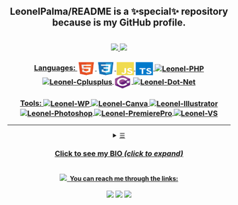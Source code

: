 <div align="center"> <h2>LeonelPalma/README is a ✨special✨ repository because is my GitHub profile. </h2></div>
<br>
<div align="center">
  <a href="https://github.com/LeonelPalma">
  <img height="180em" src="https://github-readme-stats.vercel.app/api?username=LeonelPalma&show_icons=true&theme=tokyonight&include_all_commits=true&count_private=true"/>
  <img height="180em" src="https://github-readme-stats.vercel.app/api/top-langs/?username=LeonelPalma&layout=compact&langs_count=7&theme=tokyonight"/>
</div>
  
<div style="display: inline_block" align="center"> <h3><b><u>Languages:</u></b>
    <img align="center" alt="Leonel-HTML" height="30" width="40" src="https://raw.githubusercontent.com/devicons/devicon/master/icons/html5/html5-original.svg">
    <img align="center" alt="Leonel-CSS" height="30" width="40" src="https://raw.githubusercontent.com/devicons/devicon/master/icons/css3/css3-original.svg">
    <img align="center" alt="Leonel-Js" height="30" width="40" src="https://raw.githubusercontent.com/devicons/devicon/master/icons/javascript/javascript-plain.svg">
    <img align="center" alt="Leonel-Ts" height="30" width="40" src="https://raw.githubusercontent.com/devicons/devicon/master/icons/typescript/typescript-plain.svg">
    <img align="center" alt="Leonel-PHP" height="30" width="40" src="https://cdn.jsdelivr.net/gh/devicons/devicon/icons/php/php-original.svg">
    <img align="center" alt="Leonel-Cplusplus" height="30" width="40" src="https://cdn.jsdelivr.net/gh/devicons/devicon/icons/cplusplus/cplusplus-original.svg">
    <img align="center" alt="Leonel-Csharp" height="30" width="40" src="https://raw.githubusercontent.com/devicons/devicon/master/icons/csharp/csharp-original.svg">
    <img align="center" alt="Leonel-Dot-Net" height="30" width="40" src="https://cdn.jsdelivr.net/gh/devicons/devicon/icons/dot-net/dot-net-original.svg">
</div>
  
  <div style="display: inline_block" align="center"> <h3><b><u>Tools:</u></b>
  <img align="center" alt="Leonel-WP" height="30" width="40" src="https://cdn.jsdelivr.net/gh/devicons/devicon/icons/wordpress/wordpress-original.svg" />
  <img align="center" alt="Leonel-Canva" height="30" width="40" src="https://cdn.jsdelivr.net/gh/devicons/devicon/icons/canva/canva-original.svg" />
  <img align="center" alt="Leonel-Illustrator" height="30" width="40" src="https://cdn.jsdelivr.net/gh/devicons/devicon/icons/illustrator/illustrator-plain.svg" />
  <img align="center" alt="Leonel-Photoshop" height="30" width="40" src="https://cdn.jsdelivr.net/gh/devicons/devicon/icons/photoshop/photoshop-plain.svg" />
  <img align="center" alt="Leonel-PremierePro" height="30" width="40" src="https://cdn.jsdelivr.net/gh/devicons/devicon/icons/premierepro/premierepro-plain.svg" />
  <img align="center" alt="Leonel-VS" height="30" width="40" src="https://cdn.jsdelivr.net/gh/devicons/devicon/icons/visualstudio/visualstudio-plain.svg" />
</div>
   
<hr>

<details align="center">
  <summary><samp>&#9776;</samp> <h3>Click to see my BIO <i>(click to expand)</i></h3></summary>

<h4 align="left"> 👋 Hi, I’m @LeonelPalma. </h4>

<h4 align="left"> 💙 My interests are music, reading and writing, drawing, photography, cooking and eating, exploring and doing road trips, experiencing new experiences and volunteering. I value empathy very much.</h4>

<h4 align="left"> 🏆 I've experience as a web designer & developer, as a digital marketer, as a translator (Portuguese, English, French, Spanish), as a UI/UX designer and as a cryptoasset trader. And I'm a Lifeguard and Networker.</h4>

<h4 align="left"> 👀 I’m interested in specific areas of the sectors of activity of Information Technologies and Services, Financial Services and Banking and Insurance, such as Digital Transformation, Management Consulting, Business Solutions, Business Intelligence, Cybersecurity and, Project Management and Risk Management.</h4>

<h4 align="left"> 🌱 I’m currently learning how to use Outsystems and Salesforce platforms and am learning React Native, Node.js and Angular.js.</h4>

<h4 align="left"> 💞️ I’m looking to collaborate on ...</h4>
</p></details>
    
<div align="center">
<h4><img src="https://github.com/SP-XD/SP-XD/blob/main/images/letterbox.gif?raw=true" width="25"/> &nbsp;You can reach me through the links:</h4>  <a href="https://www.linkedin.com/in/leonelpalma" target="_blank"><img src="https://img.shields.io/badge/-LinkedIn-%230077B5?style=for-the-badge&logo=linkedin&logoColor=white" target="_blank"></a>  <a href = "mailto:leonelbpalma@gmail.com"><img src="https://img.shields.io/badge/-Gmail-%23333?style=for-the-badge&logo=gmail&logoColor=white" target="_blank"></a>  <a href="https://discord.gg/#4410" target="_blank"><img src="https://img.shields.io/badge/Discord-7289DA?style=for-the-badge&logo=discord&logoColor=white" target="_blank"></a>

 
<!---
LeonelPalma/Who_am_I is a ✨ special ✨ repository because its `README.md` (this file) appears on your GitHub profile.
You can click the Preview link to take a look at your changes.
--->
